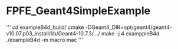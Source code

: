 # FPFE_Geant4SimpleExample
'''
cd exampleB4d_build/
cmake -DGeant4_DIR=opt/geant4/geant4-v10.07.p03_install/lib/Geant4-10.7.3/ ../
make -j 4 examppleB4d
./exampleB4d -m macro.mac
'''
